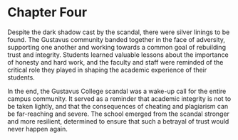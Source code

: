 # Chapter Four

Despite the dark shadow cast by the scandal, there were silver linings to be found. The Gustavus community banded together in the face of adversity, supporting one another and working towards a common goal of rebuilding trust and integrity. Students learned valuable lessons about the importance of honesty and hard work, and the faculty and staff were reminded of the critical role they played in shaping the academic experience of their students.

In the end, the Gustavus College scandal was a wake-up call for the entire campus community. It served as a reminder that academic integrity is not to be taken lightly, and that the consequences of cheating and plagiarism can be far-reaching and severe. The school emerged from the scandal stronger and more resilient, determined to ensure that such a betrayal of trust would never happen again.